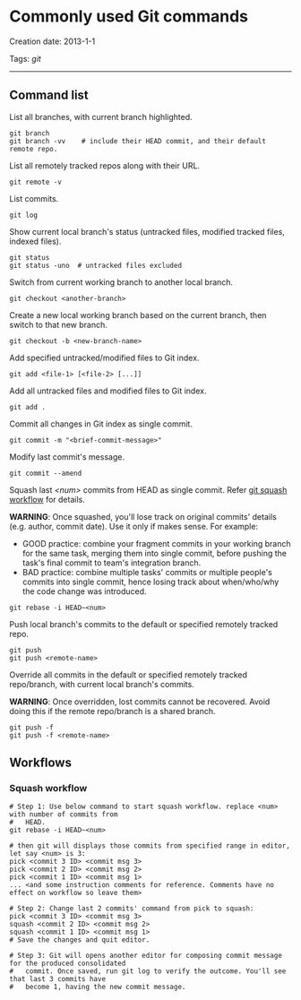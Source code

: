 # Commonly used Git commands

Creation date: 2013-1-1

Tags: *git*

---


## Command list

List all branches, with current branch highlighted.
```
git branch
git branch -vv    # include their HEAD commit, and their default remote repo.
```

List all remotely tracked repos along with their URL.
```
git remote -v
```

List commits.
```
git log
```

Show current local branch's status (untracked files, modified tracked files, indexed files).
```
git status
git status -uno  # untracked files excluded
```

Switch from current working branch to another local branch.
```
git checkout <another-branch>
```

Create a new local working branch based on the current branch, then switch to that new branch.
```
git checkout -b <new-branch-name>
```

Add specified untracked/modified files to Git index.
```
git add <file-1> [<file-2> [...]]
```

Add all untracked files and modified files to Git index.
```
git add .
```

Commit all changes in Git index as single commit.
```
git commit -m "<brief-commit-message>"
```

Modify last commit's message.
```
git commit --amend
```

Squash last *\<num\>* commits from HEAD as single commit.
Refer [git squash workflow](#squash-workflow) for details.

**WARNING**: Once squashed, you'll lose track on original commits' details (e.g. author, commit 
date). Use it only if makes sense. For example:
- GOOD practice: combine your fragment commits in your working branch for the same task, merging 
  them into single commit, before pushing the task's final commit to team's integration branch.
- BAD practice: combine multiple tasks' commits or multiple people's commits into single commit,
  hence losing track about when/who/why the code change was introduced.
```
git rebase -i HEAD~<num>
```

Push local branch's commits to the default or specified remotely tracked repo.
```
git push
git push <remote-name>
```

Override all commits in the default or specified remotely tracked repo/branch, with current local 
branch's commits.

**WARNING**: Once overridden, lost commits cannot be recovered. Avoid doing this if the remote 
  repo/branch is a shared branch.
```
git push -f
git push -f <remote-name>
```


## Workflows

### Squash workflow
```
# Step 1: Use below command to start squash workflow. replace <num> with number of commits from 
#   HEAD.
git rebase -i HEAD~<num>

# then git will displays those commits from specified range in editor, let say <num> is 3:
pick <commit 3 ID> <commit msg 3>
pick <commit 2 ID> <commit msg 2>
pick <commit 1 ID> <commit msg 1>
... <and some instruction comments for reference. Comments have no effect on workflow so leave them>

# Step 2: Change last 2 commits' command from pick to squash:
pick <commit 3 ID> <commit msg 3>
squash <commit 2 ID> <commit msg 2>
squash <commit 1 ID> <commit msg 1>
# Save the changes and quit editor.

# Step 3: Git will opens another editor for composing commit message for the produced consolidated 
#   commit. Once saved, run git log to verify the outcome. You'll see that last 3 commits have 
#   become 1, having the new commit message.
```
